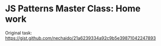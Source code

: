 # JS Patterns Master Class: Home work

Original task: https://gist.github.com/nechaido/21a6239334a92c9b5e39871042247893